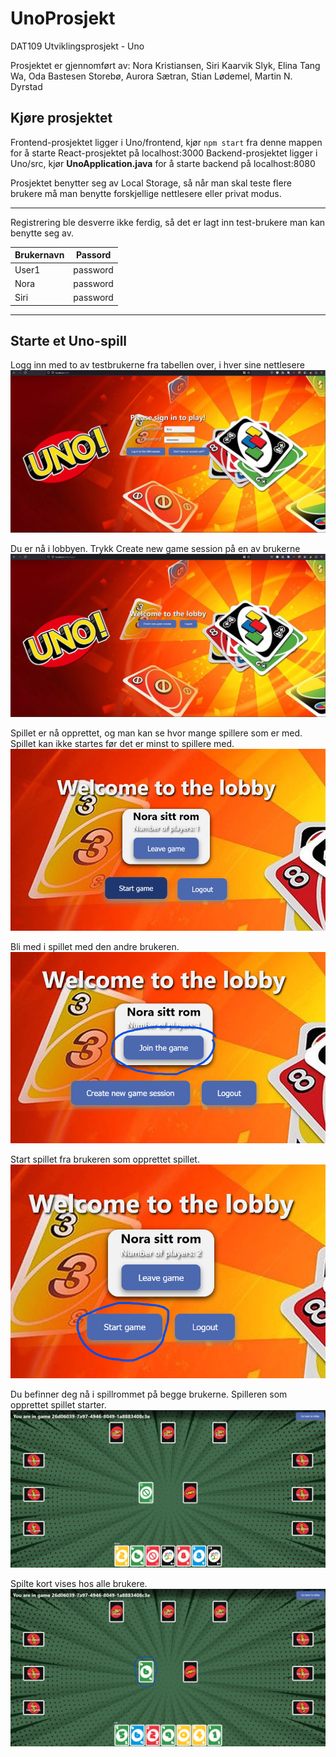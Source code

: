 # UnoProsjekt

DAT109 Utviklingsprosjekt - Uno

Prosjektet er gjennomført av:
Nora Kristiansen, Siri Kaarvik Slyk, Elina Tang Wa, Oda Bastesen Storebø, Aurora Sætran, Stian Lødemel, Martin N. Dyrstad

## Kjøre prosjektet

Frontend-prosjektet ligger i Uno/frontend, kjør `npm start` fra denne mappen for å starte React-prosjektet på localhost:3000
Backend-prosjektet ligger i Uno/src, kjør **UnoApplication.java** for å starte backend på localhost:8080

Prosjektet benytter seg av Local Storage, så når man skal teste flere brukere må man benytte forskjellige nettlesere eller privat modus.

---

Registrering ble desverre ikke ferdig, så det er lagt inn test-brukere man kan benytte seg av.

| Brukernavn | Passord  |
| ---------- | :------: |
| User1      | password |
| Nora       | password |
| Siri       | password |

---

## Starte et Uno-spill

Logg inn med to av testbrukerne fra tabellen over, i hver sine nettlesere
![login](./Uno/UnoBilder/login.png)

Du er nå i lobbyen. Trykk Create new game session på en av brukerne
![lobby 1](./Uno/UnoBilder/lobby1.png)

Spillet er nå opprettet, og man kan se hvor mange spillere som er med. Spillet kan ikke startes før det er minst to spillere med.
![lobby 2](./Uno/UnoBilder/lobby2.png)

Bli med i spillet med den andre brukeren.
![lobby 3](./Uno/UnoBilder/lobby3.png)

Start spillet fra brukeren som opprettet spillet.
![lobby 4](./Uno/UnoBilder/lobby4.png)

Du befinner deg nå i spillrommet på begge brukerne. Spilleren som opprettet spillet starter.
![gameroom 1](./Uno/UnoBilder/gameroom1.png)

Spilte kort vises hos alle brukere.
![gameroom 2](./Uno/UnoBilder/gameroom2.png)
